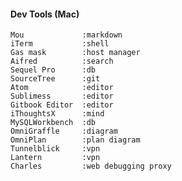 #### Dev Tools (Mac)
	Mou				:markdown
	iTerm			:shell
	Gas mask		:host manager
	Aifred			:search
	Sequel Pro		:db
	SourceTree		:git
	Atom			:editor
	Sublimess		:editor
	Gitbook Editor	:editor
	iThoughtsX		:mind
	MySQLWorkbench	:db
	OmniGraffle		:diagram
	OmniPlan		:plan diagram
	Tunnelblick		:vpn
	Lantern			:vpn
	Charles			:web debugging proxy